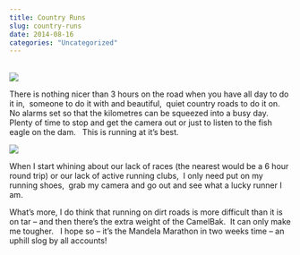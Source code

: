 ```yaml
---
title: Country Runs
slug: country-runs
date: 2014-08-16
categories: "Uncategorized"
---
```


<p><a href="https://lowlyj.files.wordpress.com/2014/08/dscf0294_edited-2.jpg"><br/>
</a><img src="http://res.cloudinary.com/dy6grlu8z/image/upload/v1558842170/satof4gaktgrhgsw8k0u.jpg"/></p>
<p>There is nothing nicer than 3 hours on the road when you have all day to do it in,  someone to do it with and beautiful,  quiet country roads to do it on.   No alarms set so that the kilometres can be squeezed into a busy day.   Plenty of time to stop and get the camera out or just to listen to the fish eagle on the dam.   This is running at it’s best.</p>
<p><img src="http://res.cloudinary.com/dy6grlu8z/image/upload/v1558842171/uuvgt4nzfk4kbtwnbtln.jpg"/></p>
<p>When I start whining about our lack of races (the nearest would be a 6 hour round trip) or our lack of active running clubs,  I only need put on my running shoes,  grab my camera and go out and see what a lucky runner I am.</p>
<p>What’s more, I do think that running on dirt roads is more difficult than it is on tar – and then there’s the extra weight of the CamelBak.  It can only make me tougher.   I hope so – it’s the Mandela Marathon in two weeks time – an uphill slog by all accounts!</p>








